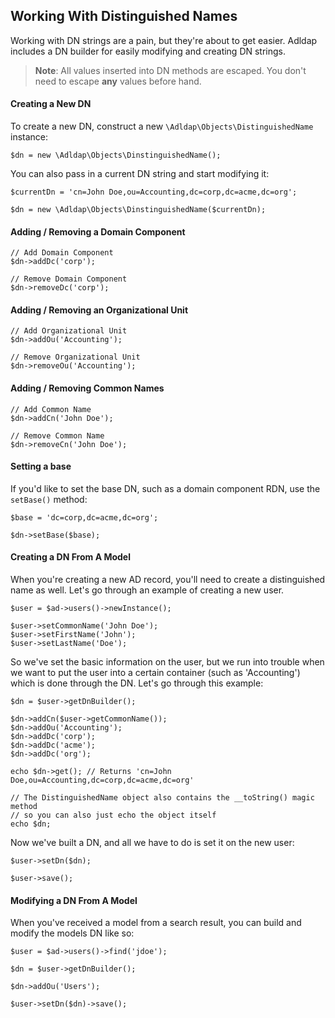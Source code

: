 ## Working With Distinguished Names

Working with DN strings are a pain, but they're about to get easier. Adldap includes a DN builder for easily modifying and
creating DN strings.

> **Note**: All values inserted into DN methods are escaped. You don't need to escape **any** values before hand.

#### Creating a New DN

To create a new DN, construct a new `\Adldap\Objects\DistinguishedName` instance:

    $dn = new \Adldap\Objects\DinstinguishedName();
    
You can also pass in a current DN string and start modifying it:

    $currentDn = 'cn=John Doe,ou=Accounting,dc=corp,dc=acme,dc=org';

    $dn = new \Adldap\Objects\DinstinguishedName($currentDn);
    
#### Adding / Removing a Domain Component

    // Add Domain Component
    $dn->addDc('corp');
    
    // Remove Domain Component
    $dn->removeDc('corp');

#### Adding / Removing an Organizational Unit

    // Add Organizational Unit
    $dn->addOu('Accounting');
        
    // Remove Organizational Unit
    $dn->removeOu('Accounting');

#### Adding / Removing Common Names

    // Add Common Name
    $dn->addCn('John Doe');
        
    // Remove Common Name
    $dn->removeCn('John Doe');   

#### Setting a base

If you'd like to set the base DN, such as a domain component RDN, use the `setBase()` method:

    $base = 'dc=corp,dc=acme,dc=org';
    
    $dn->setBase($base);

#### Creating a DN From A Model

When you're creating a new AD record, you'll need to create a distinguished name as well. Let's go through an example of
creating a new user.

    $user = $ad->users()->newInstance();
    
    $user->setCommonName('John Doe');
    $user->setFirstName('John');
    $user->setLastName('Doe');
   
So we've set the basic information on the user, but we run into trouble when we want to put the user into a certain container
(such as 'Accounting') which is done through the DN. Let's go through this example:

    $dn = $user->getDnBuilder();
    
    $dn->addCn($user->getCommonName());
    $dn->addOu('Accounting');
    $dn->addDc('corp');
    $dn->addDc('acme');
    $dn->addDc('org');
    
    echo $dn->get(); // Returns 'cn=John Doe,ou=Accounting,dc=corp,dc=acme,dc=org'
    
    // The DistinguishedName object also contains the __toString() magic method
    // so you can also just echo the object itself
    echo $dn;
    
Now we've built a DN, and all we have to do is set it on the new user:    
    
    $user->setDn($dn);
    
    $user->save();

#### Modifying a DN From A Model

When you've received a model from a search result, you can build and modify the models DN like so:

    $user = $ad->users()->find('jdoe');
    
    $dn = $user->getDnBuilder();
    
    $dn->addOu('Users');
    
    $user->setDn($dn)->save();
    
